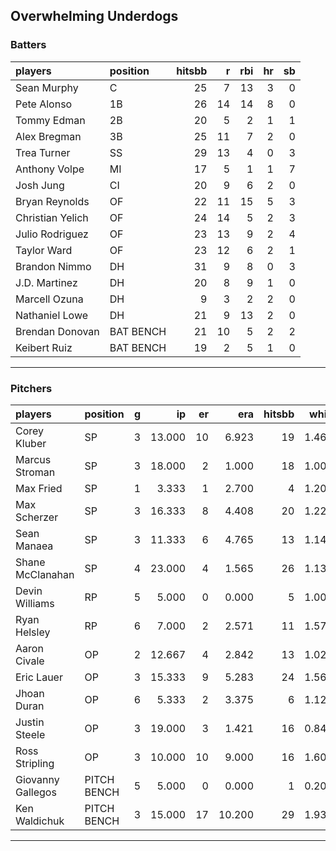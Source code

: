 ## Overwhelming Underdogs

### Batters

 
|players          |position  | hitsbb|  r| rbi| hr| sb| 
|:----------------|:---------|------:|--:|---:|--:|--:| 
|Sean Murphy      |C         |     25|  7|  13|  3|  0| 
|Pete Alonso      |1B        |     26| 14|  14|  8|  0| 
|Tommy Edman      |2B        |     20|  5|   2|  1|  1| 
|Alex Bregman     |3B        |     25| 11|   7|  2|  0| 
|Trea Turner      |SS        |     29| 13|   4|  0|  3| 
|Anthony Volpe    |MI        |     17|  5|   1|  1|  7| 
|Josh Jung        |CI        |     20|  9|   6|  2|  0| 
|Bryan Reynolds   |OF        |     22| 11|  15|  5|  3| 
|Christian Yelich |OF        |     24| 14|   5|  2|  3| 
|Julio Rodriguez  |OF        |     23| 13|   9|  2|  4| 
|Taylor Ward      |OF        |     23| 12|   6|  2|  1| 
|Brandon Nimmo    |DH        |     31|  9|   8|  0|  3| 
|J.D. Martinez    |DH        |     20|  8|   9|  1|  0| 
|Marcell Ozuna    |DH        |      9|  3|   2|  2|  0| 
|Nathaniel Lowe   |DH        |     21|  9|  13|  2|  0| 
|Brendan Donovan  |BAT BENCH |     21| 10|   5|  2|  2| 
|Keibert Ruiz     |BAT BENCH |     19|  2|   5|  1|  0| 

* * *

### Pitchers

 
|players           |position    |  g|     ip| er|    era| hitsbb|  whip| so|  w| sv| 
|:-----------------|:-----------|--:|------:|--:|------:|------:|-----:|--:|--:|--:| 
|Corey Kluber      |SP          |  3| 13.000| 10|  6.923|     19| 1.462| 13|  0|  0| 
|Marcus Stroman    |SP          |  3| 18.000|  2|  1.000|     18| 1.000| 20|  2|  0| 
|Max Fried         |SP          |  1|  3.333|  1|  2.700|      4| 1.200|  2|  0|  0| 
|Max Scherzer      |SP          |  3| 16.333|  8|  4.408|     20| 1.224| 14|  2|  0| 
|Sean Manaea       |SP          |  3| 11.333|  6|  4.765|     13| 1.147| 13|  0|  0| 
|Shane McClanahan  |SP          |  4| 23.000|  4|  1.565|     26| 1.130| 27|  4|  0| 
|Devin Williams    |RP          |  5|  5.000|  0|  0.000|      5| 1.000|  8|  2|  2| 
|Ryan Helsley      |RP          |  6|  7.000|  2|  2.571|     11| 1.571| 10|  0|  3| 
|Aaron Civale      |OP          |  2| 12.667|  4|  2.842|     13| 1.026|  8|  1|  0| 
|Eric Lauer        |OP          |  3| 15.333|  9|  5.283|     24| 1.565| 15|  2|  0| 
|Jhoan Duran       |OP          |  6|  5.333|  2|  3.375|      6| 1.125|  7|  0|  4| 
|Justin Steele     |OP          |  3| 19.000|  3|  1.421|     16| 0.842| 19|  2|  0| 
|Ross Stripling    |OP          |  3| 10.000| 10|  9.000|     16| 1.600| 10|  0|  0| 
|Giovanny Gallegos |PITCH BENCH |  5|  5.000|  0|  0.000|      1| 0.200|  8|  1|  1| 
|Ken Waldichuk     |PITCH BENCH |  3| 15.000| 17| 10.200|     29| 1.933| 11|  0|  0| 


* * *


